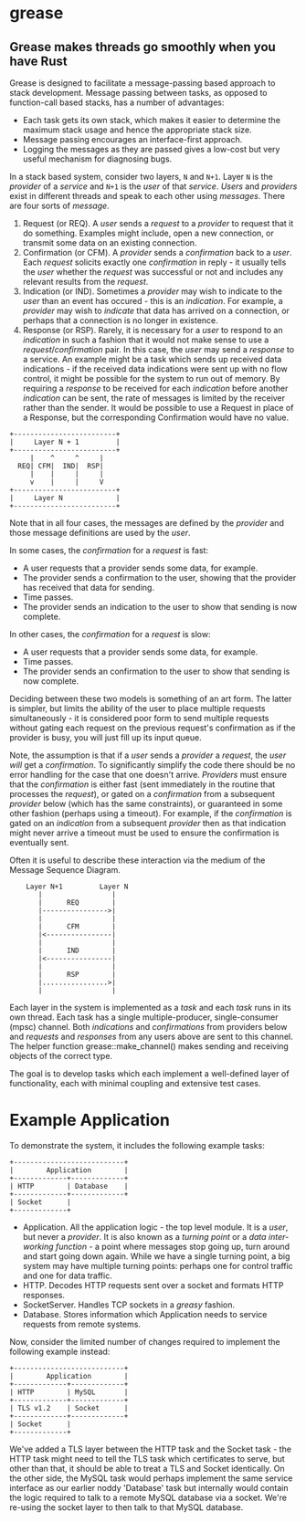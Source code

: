 # grease
## Grease makes threads go smoothly when you have Rust

Grease is designed to facilitate a message-passing based approach to stack development. Message passing between tasks, as opposed to function-call based stacks, has a number of advantages:

* Each task gets its own stack, which makes it easier to determine the maximum stack usage and hence the appropriate stack size.
* Message passing encourages an interface-first approach.
* Logging the messages as they are passed gives a low-cost but very useful mechanism for diagnosing bugs.

In a stack based system, consider two layers, `N` and `N+1`. Layer `N` is the *provider* of a *service* and `N+1` is the *user* of that *service*. *Users* and *providers* exist in different threads and speak to each other using *messages*. There are four sorts of *message*.

1. Request (or REQ). A *user* sends a *request* to a *provider* to request that it do something. Examples might include, open a new connection, or transmit some data on an existing connection.
2. Confirmation (or CFM). A *provider* sends a *confirmation* back to a *user*. Each *request* solicits exactly one *confirmation* in reply - it usually tells the *user* whether the *request* was successful or not and includes any relevant results from the *request*.
3. Indication (or IND). Sometimes a *provider* may wish to indicate to the *user* than an event has occured - this is an *indication*. For example, a *provider* may wish to *indicate* that data has arrived on a connection, or perhaps that a connection is no longer in existence.
4. Response (or RSP). Rarely, it is necessary for a *user* to respond to an *indication* in such a fashion that it would not make sense to use a *request*/*confirmation* pair. In this case, the *user* may send a *response* to a service. An example might be a task which sends up received data indications - if the received data indications were sent up with no flow control, it might be possible for the system to run out of memory. By requiring a *response* to be received for each *indication* before another *indication* can be sent, the rate of messages is limited by the receiver rather than the sender. It would be possible to use a Request in place of a Response, but the corresponding Confirmation would have no value.

```
+-------------------------+
|     Layer N + 1         |
+-------------------------+
     |    ^     ^     |
  REQ| CFM|  IND|  RSP|
     |    |     |     |
     v    |     |     V
+-------------------------+
|     Layer N             |
+-------------------------+
```

Note that in all four cases, the messages are defined by the *provider* and those message definitions are used by the *user*.

In some cases, the *confirmation* for a *request* is fast:

* A user requests that a provider sends some data, for example.
* The provider sends a confirmation to the user, showing that the provider has received that data for sending.
* Time passes.
* The provider sends an indication to the user to show that sending is now complete.

In other cases, the *confirmation* for a *request* is slow:

* A user requests that a provider sends some data, for example.
* Time passes.
* The provider sends an confirmation to the user to show that sending is now complete.

Deciding between these two models is something of an art form. The latter is simpler, but limits the ability of the user to place multiple requests simultaneously - it is considered poor form to send multiple requests without gating each request on the previous request's confirmation as if the provider is busy, you will just fill up its input queue.

Note, the assumption is that if a *user* sends a *provider* a *request*, the *user* _will_ get a *confirmation*. To significantly simplify the code there should be no error handling for the case that one doesn't arrive. *Providers* must ensure that the *confirmation* is either fast (sent immediately in the routine that processes the *request*), or gated on a *confirmation* from a subsequent *provider* below (which has the same constraints), or guaranteed in some other fashion (perhaps using a timeout). For example, if the *confirmation* is gated on an *indication* from a subsequent *provider* then as that indication might never arrive a timeout must be used to ensure the confirmation is eventually sent.

Often it is useful to describe these interaction via the medium of the Message Sequence Diagram.

```
    Layer N+1         Layer N
       |                 |
       |      REQ        |
       |---------------->|
       |                 |
       |      CFM        |
       |<----------------|
       |                 |
       |      IND        |
       |<----------------|
       |                 |
       |      RSP        |
       |................>|
       |                 |
```

Each layer in the system is implemented as a *task* and each *task* runs in its own thread. Each task has a single multiple-producer, single-consumer (mpsc) channel. Both *indications* and *confirmations* from providers below and *requests* and *responses* from any users above are sent to this channel. The helper function grease::make_channel() makes sending and receiving objects of the correct type.

The goal is to develop tasks which each implement a well-defined layer of functionality, each with minimal coupling and extensive test cases.

# Example Application

To demonstrate the system, it includes the following example tasks:

```
+---------------------------+
|        Application        |
+-------------+-------------+
| HTTP        | Database    |
+-------------+-------------+
| Socket      |
+-------------+
```

* Application. All the application logic - the top level module. It is a *user*, but never a *provider*. It is also known as a *turning point* or a *data inter-working function* - a point where messages stop going up, turn around and start going down again. While we have a single turning point, a big system may have multiple turning points: perhaps one for control traffic and one for data traffic.
* HTTP. Decodes HTTP requests sent over a socket and formats HTTP responses.
* SocketServer. Handles TCP sockets in a *greasy* fashion.
* Database. Stores information which Application needs to service requests from remote systems.

Now, consider the limited number of changes required to implement the following example instead:

```
+---------------------------+
|        Application        |
+-------------+-------------+
| HTTP        | MySQL       |
+-------------+-------------+
| TLS v1.2    | Socket      |
+-------------+-------------+
| Socket      |
+-------------+
```

We've added a TLS layer between the HTTP task and the Socket task - the HTTP task might need to tell the TLS task which certificates to serve, but other than that, it should be able to treat a TLS and Socket identically. On the other side, the MySQL task would perhaps implement the same service interface as our earlier noddy 'Database' task but internally would contain the logic required to talk to a remote MySQL database via a socket. We're re-using the socket layer to then talk to that MySQL database.
